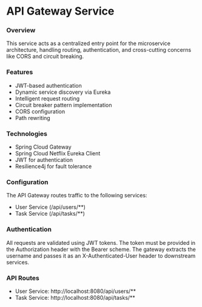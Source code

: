# API Gateway Service
### Overview
This service acts as a centralized entry point for the microservice architecture, 
handling routing, authentication, and cross-cutting concerns like CORS and circuit breaking.

### Features
- JWT-based authentication
- Dynamic service discovery via Eureka
- Intelligent request routing
- Circuit breaker pattern implementation
- CORS configuration
- Path rewriting

### Technologies
- Spring Cloud Gateway
- Spring Cloud Netflix Eureka Client
- JWT for authentication
- Resilience4j for fault tolerance

### Configuration

The API Gateway routes traffic to the following services:  
- User Service (/api/users/**)
- Task Service (/api/tasks/**)

### Authentication
All requests are validated using JWT tokens. The token must be provided in the Authorization 
header with the Bearer scheme. The gateway extracts the username and passes it 
as an X-Authenticated-User header to downstream services.

### API Routes
- User Service: http://localhost:8080/api/users/**
- Task Service: http://localhost:8080/api/tasks/**